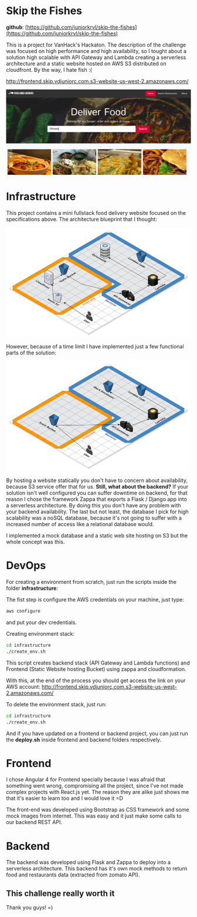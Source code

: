 # Skip the Fishes

**github**: [https://github.com/juniorkrvl/skip-the-fishes](https://github.com/juniorkrvl/skip-the-fishes)

This is a project for VanHack's Hackaton. The description of the challenge was focused on high performance and high availability, so I tought about a solution high scalable with API Gateway and Lambda creating a serverless architecture and a static website hosted on AWS S3 distributed on cloudfront. By the way, I hate fish :(

http://frontend.skip.vdjuniorc.com.s3-website-us-west-2.amazonaws.com/

![Skip the Fishes](doc/home2.png)

# Infrastructure

This project contains a mini fullstack food delivery website focused on the specifications above. The architecture blueprint that I thought:

![AWS Infrastructure](doc/infra.png)

However, because of a time limit I have implemented just a few functional parts of the solution:

![AWS Infrastructure Challenge](doc/infra2.png)

By hosting a website statically you don't have to concern about availability, because S3 service offer that for us. **Still, what about the backend?** If your solution isn't well configured you can suffer downtime on backend, for that reason I chose the framework Zappa that exports a Flask / Django app into a serverless architecture. By doing this you don't have any problem with your backend availability. The last but not least, the database I pick for high scalability was a noSQL database, because it's not going to suffer with a increased number of access like a relational database would.

I implemented a mock database and a static web site hosting on S3 but the whole concept was this.

# DevOps

For creating a environment from scratch, just run the scripts inside the folder **infrastructure**:

The fist step is configure the AWS credentials on your machine, just type:

```sh
aws configure
```

and put your dev credentials.

Creating environment stack:

```sh
cd infrastructure
./create_env.sh
```

This script creates backend stack (API Gateway and Lambda functions) and Frontend (Static Website hosting Bucket) using zappa and cloudformation.

With this, at the end of the process you should get access the link on your AWS account: http://frontend.skip.vdjuniorc.com.s3-website-us-west-2.amazonaws.com/

To delete the environment stack, just run:

```sh
cd infrastructure
./create_env.sh
```

And if you have updated on a frontend or backend project, you can just run the **deploy.sh** inside frontend and backend folders respectively.

# Frontend

I chose Angular 4 for Frontend specially because I was afraid that something went wrong, compromising all the project, since I've not made complex projects with React.js yet. The reason they are alike just shows me that it's easier to learn too and I would love it =D

 The front-end was developed using Bootstrap as CSS framework and some mock images from internet. This was easy and it just make some calls to our backend REST API.

# Backend

The backend was developed using Flask and Zappa to deploy into a serverless architecture. This backend has it's own mock methods to return food and restaurants data (extracted from zomato API).

## This challenge really worth it

Thank you guys! =)